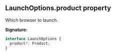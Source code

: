 ## LaunchOptions.product property

Which browser to launch.

**Signature:**

```typescript
interface LaunchOptions {
  product?: Product;
}
```
